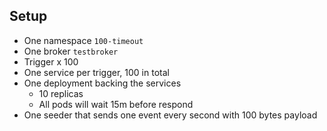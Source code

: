 ## Setup

* One namespace `100-timeout`
* One broker `testbroker`
* Trigger x 100
* One service per trigger, 100 in total
* One deployment backing the services
  * 10 replicas
  * All pods will wait 15m before respond
* One seeder that sends one event every second with 100 bytes payload